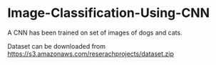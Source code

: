 # Image-Classification-Using-CNN
A CNN has been trained on set of images of dogs and cats.

Dataset can be downloaded from 
https://s3.amazonaws.com/reserachprojects/dataset.zip
